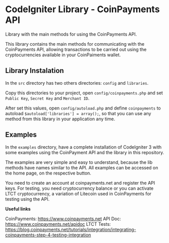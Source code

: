 # CodeIgniter Library - CoinPayments API

Library with the main methods for using the CoinPayments API.

This library contains the main methods for communicating with the CoinPayments API, allowing transactions to be carried out using the cryptocurrencies available in your CoinPaiments wallet.

## Library Instalation

In the `src` directory has two others directories: `config` and `libraries`.

Copy this directories to your project, open `config/coinpayments.php` and set `Public Key`, `Secret Key` and `Merchant ID`.

After set this values, open `config/autoload.php` and define `coinpayments` to autoload `$autoload['libraries'] = array();`, so that you can use any method from this library in your application any time.

## Examples

In the `examples` directory, have a complete installation of CodeIgniter 3 with some examples using the CoinPayment API and the library in this repository.

The examples are very simple and easy to understand, because the lib methods have names similar to the API. All examples can be accessed on the home page, on the respective button.

You need to create an account at coinpayments.net and register the API keys. For testing, you need cryptocurrency balance or you can activate LTCT cryptocurrency, a variation of Litecoin used in CoinPayments for testing using the API.

**Useful links**

CoinPayments: https://www.coinpayments.net
API Doc:  https://www.coinpayments.net/apidoc
LTCT Tests: https://blog.coinpayments.net/tutorials/integration/integrating-coinpayments-step-4-testing-integration
